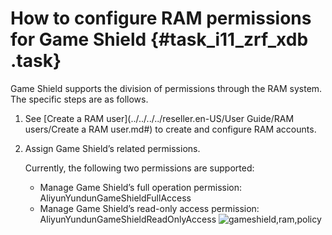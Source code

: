 # How to configure RAM permissions for Game Shield {#task_i11_zrf_xdb .task}

Game Shield supports the division of permissions through the RAM system. The specific steps are as follows.

1.  See [Create a RAM user](../../../../reseller.en-US/User Guide/RAM users/Create a RAM user.md#) to create and configure RAM accounts.
2.  Assign Game Shield’s related permissions. 

    Currently, the following two permissions are supported:

    -   Manage Game Shield’s full operation permission: AliyunYundunGameShieldFullAccess
    -   Manage Game Shield’s read-only access permission: AliyunYundunGameShieldReadOnlyAccess
    ![gameshield,ram,policy](http://static-aliyun-doc.oss-cn-hangzhou.aliyuncs.com/assets/img/13521/15655960953582_en-US.png)


